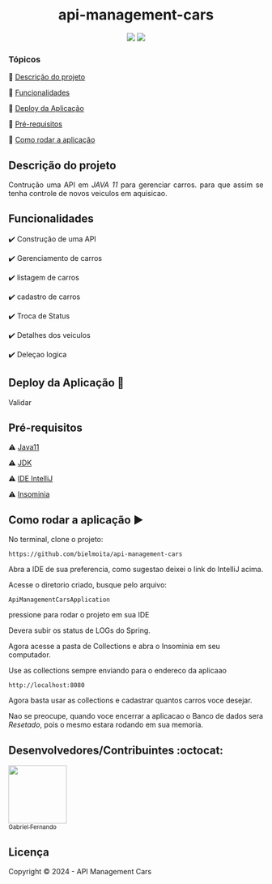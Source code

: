 <h1 align="center">
 api-management-cars
</h1>
<p align="center">
<img src="https://img.shields.io/badge/Java11-red"> <img src="https://img.shields.io/badge/SpringBoot-blue">
</p>

### Tópicos 
:small_blue_diamond: [Descrição do projeto](#descrição-do-projeto)

:small_blue_diamond: [Funcionalidades](#funcionalidades)

:small_blue_diamond: [Deploy da Aplicação](#deploy-da-aplicação-dash)

:small_blue_diamond: [Pré-requisitos](#pré-requisitos)

:small_blue_diamond: [Como rodar a aplicação](#como-rodar-a-aplicação-arrow_forward)

## Descrição do projeto
<p align="justify">
Contrução uma API em <i>JAVA 11</i> para gerenciar carros. para que assim se tenha controle de novos veiculos em aquisicao.
</p>

## Funcionalidades

:heavy_check_mark: Construção de uma API 

:heavy_check_mark: Gerenciamento de carros

:heavy_check_mark: listagem de carros 

:heavy_check_mark: cadastro de carros

:heavy_check_mark: Troca de Status

:heavy_check_mark: Detalhes dos veiculos

:heavy_check_mark: Deleçao logica

## Deploy da Aplicação :dash:

Validar

## Pré-requisitos

:warning: [Java11](https://www.oracle.com/br/java/technologies/javase/jdk11-archive-downloads.html)

:warning: [JDK](https://jdk.java.net/11/)

:warning: [IDE IntelliJ](https://www.jetbrains.com/idea/download/)

:warning: [Insominia](https://insomnia.rest/download)


## Como rodar a aplicação :arrow_forward:

No terminal, clone o projeto: 

```
https://github.com/bielmoita/api-management-cars
```

Abra a IDE de sua preferencia, como sugestao deixei o link do IntelliJ acima.

Acesse o diretorio criado, busque pelo arquivo: 
```
ApiManagementCarsApplication
```
pressione para rodar o projeto em sua IDE

Devera subir os status de LOGs do Spring.

Agora acesse a pasta de Collections e abra o Insominia em seu computador.

Use as collections sempre enviando para o endereco da aplicaao
```
http://localhost:8080
```
Agora basta usar as collections e cadastrar quantos carros voce desejar.

Nao se preocupe, quando voce encerrar a aplicacao o Banco de dados sera <i>Resetado</i>, pois o mesmo estara rodando em sua memoria. 

## Desenvolvedores/Contribuintes :octocat:
[<img src="https://avatars2.githubusercontent.com/u/49874403?s=400&u=732c2387f6b14597528e693927cd5af874c144d4&v=4" width=115><br><sub>Gabriel Fernando</sub>](https://www.linkedin.com/in/gabriel-fernando-mcsilva/) 

## Licença 

Copyright :copyright: 2024 - API Management Cars



